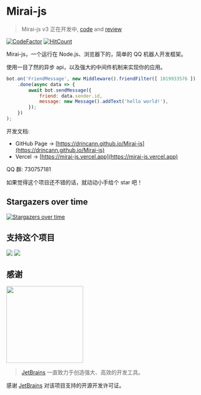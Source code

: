 # Mirai-js

> Mirai-js v3 正在开发中, [code](https://github.com/Drincann/Mirai-js/tree/v3.x) and [review](https://github.com/Drincann/Mirai-js/pull/224/files)

[![CodeFactor](https://www.codefactor.io/repository/github/drincann/mirai-js/badge)](https://www.codefactor.io/repository/github/drincann/mirai-js)
[![HitCount](https://hits.dwyl.com/drincann/drincann/Mirai-js.svg?style=flat-square)](http://hits.dwyl.com/drincann/drincann/Mirai-js)

Mirai-js，一个运行在 Node.js、浏览器下的，简单的 QQ 机器人开发框架。

使用一目了然的异步 api，以及强大的中间件机制来实现你的应用。

```js
bot.on('FriendMessage', new Middleware().friendFilter([ 1019933576 ])
    .done(async data => {
        await bot.sendMessage({
            friend: data.sender.id,
            message: new Message().addText('hello world!'),
        });
    })
);
```

开发文档:

- GitHub Page -> [https://drincann.github.io/Mirai-js](https://drincann.github.io/Mirai-js)
- Vercel     -> [https://mirai-js.vercel.app](https://mirai-js.vercel.app)

QQ 群: 730757181

如果觉得这个项目还不错的话，就动动小手给个 star 吧！

## Stargazers over time

[![Stargazers over time](https://starchart.cc/Drincann/Mirai-js.svg)](https://starchart.cc/Drincann/Mirai-js)


## 支持这个项目

<a href="https://opencollective.com/mirai-js#sponsors" target="_blank"><img src="https://opencollective.com/mirai-js/sponsors.svg?width=890"></a>
<a href="https://opencollective.com/mirai-js#backers" target="_blank"><img src="https://opencollective.com/mirai-js/backers.svg?width=890"></a>

## 感谢

[<img width="200" src="https://resources.jetbrains.com/storage/products/company/brand/logos/jb_beam.png"></img>](https://www.jetbrains.com/community/opensource/#support)


> [JetBrains](https://www.jetbrains.com/community/opensource/#support) 一直致力于创造强大、高效的开发工具。

感谢 [JetBrains](https://www.jetbrains.com/community/opensource/#support) 对该项目支持的开源开发许可证。
